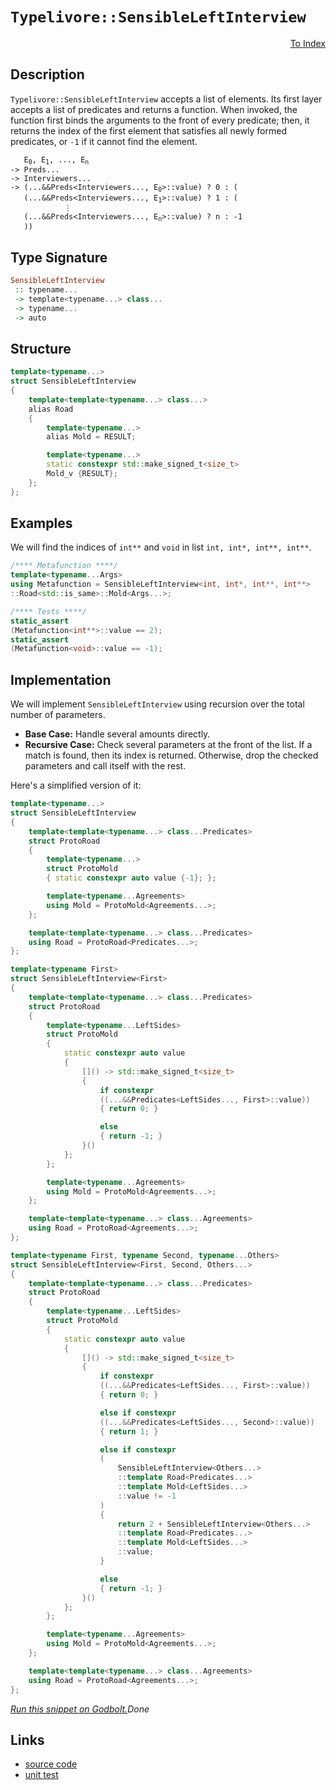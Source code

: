 <!-- Copyright 2024 Feng Mofan
SPDX-License-Identifier: Apache-2.0 -->

# `Typelivore::SensibleLeftInterview`

<p style='text-align: right;'><a href="../../../facilities/metafunctions.md#typelivore-sensible-left-interview">To Index</a></p>

## Description

`Typelivore::SensibleLeftInterview` accepts a list of elements.
Its first layer accepts a list of predicates and returns a function.
When invoked, the function first binds the arguments to the front of every predicate;
then, it returns the index of the first element that satisfies all newly formed predicates, or `-1` if it cannot find the element.

<pre><code>   E<sub>0</sub>, E<sub>1</sub>, ..., E<sub>n</sub>
-> Preds...
-> Interviewers...
-> (...&&Preds&lt;Interviewers..., E<sub>0</sub>&gt;::value) ? 0 : (
   (...&&Preds&lt;Interviewers..., E<sub>1</sub>&gt;::value) ? 1 : (
            &vellip;
   (...&&Preds&lt;Interviewers..., E<sub>n</sub>&gt;::value) ? n : -1
   ))</code></pre>

## Type Signature

```Haskell
SensibleLeftInterview
 :: typename...
 -> template<typename...> class...
 -> typename...
 -> auto
```

## Structure

```C++
template<typename...>
struct SensibleLeftInterview
{
    template<template<typename...> class...>
    alias Road
    {
        template<typename...>
        alias Mold = RESULT;

        template<typename...>
        static constexpr std::make_signed_t<size_t>
        Mold_v {RESULT};
    };  
};
```

## Examples

We will find the indices of `int**` and `void` in list `int, int*, int**, int**`.

```C++
/**** Metafunction ****/
template<typename...Args>
using Metafunction = SensibleLeftInterview<int, int*, int**, int**>
::Road<std::is_same>::Mold<Args...>;

/**** Tests ****/
static_assert
(Metafunction<int**>::value == 2);
static_assert
(Metafunction<void>::value == -1);
```

## Implementation

We will implement `SensibleLeftInterview` using recursion over the total number of parameters.

- **Base Case:** Handle several amounts directly.
- **Recursive Case:** Check several parameters at the front of the list.
If a match is found, then its index is returned.
Otherwise, drop the checked parameters and call itself with the rest.

Here's a simplified version of it:

```C++
template<typename...>
struct SensibleLeftInterview
{
    template<template<typename...> class...Predicates>
    struct ProtoRoad
    {
        template<typename...>
        struct ProtoMold
        { static constexpr auto value {-1}; };

        template<typename...Agreements>
        using Mold = ProtoMold<Agreements...>;
    };

    template<template<typename...> class...Predicates>
    using Road = ProtoRoad<Predicates...>;
};

template<typename First>
struct SensibleLeftInterview<First>
{
    template<template<typename...> class...Predicates>
    struct ProtoRoad
    {
        template<typename...LeftSides>
        struct ProtoMold
        {   
            static constexpr auto value 
            {
                []() -> std::make_signed_t<size_t>
                {
                    if constexpr 
                    ((...&&Predicates<LeftSides..., First>::value))
                    { return 0; }

                    else
                    { return -1; }
                }()
            };
        };

        template<typename...Agreements>
        using Mold = ProtoMold<Agreements...>;
    };

    template<template<typename...> class...Agreements>
    using Road = ProtoRoad<Agreements...>;
};

template<typename First, typename Second, typename...Others>
struct SensibleLeftInterview<First, Second, Others...>
{
    template<template<typename...> class...Predicates>
    struct ProtoRoad
    {
        template<typename...LeftSides>
        struct ProtoMold
        {   
            static constexpr auto value 
            {
                []() -> std::make_signed_t<size_t>
                {
                    if constexpr 
                    ((...&&Predicates<LeftSides..., First>::value))
                    { return 0; }

                    else if constexpr 
                    ((...&&Predicates<LeftSides..., Second>::value))
                    { return 1; }

                    else if constexpr
                    (
                        SensibleLeftInterview<Others...>
                        ::template Road<Predicates...>
                        ::template Mold<LeftSides...>
                        ::value != -1
                    )
                    { 
                        return 2 + SensibleLeftInterview<Others...>
                        ::template Road<Predicates...>
                        ::template Mold<LeftSides...>
                        ::value; 
                    }

                    else
                    { return -1; }
                }()
            };
        };

        template<typename...Agreements>
        using Mold = ProtoMold<Agreements...>;
    };

    template<template<typename...> class...Agreements>
    using Road = ProtoRoad<Agreements...>;
};
```

[*Run this snippet on Godbolt.*](https://godbolt.org/#z:OYLghAFBqd5QCxAYwPYBMCmBRdBLAF1QCcAaPECAMzwBtMA7AQwFtMQByARg9KtQYEAysib0QXACx8BBAKoBnTAAUAHpwAMvAFYTStJg1DIApACYAQuYukl9ZATwDKjdAGFUtAK4sGIAMwArKSuADJ4DJgAcj4ARpjEEmb%2BpAAOqAqETgwe3r4BwemZjgLhkTEs8YlcybaY9iUMQgRMxAS5Pn5BdQ3Zza0EZdFxCUkpCi1tHfndEwNDFVVjAJS2qF7EyOwcAPQAVAeHR8cnezsmGgCC%2B4cA1AAimKmujMh4mAq3R%2BdXN6f/xx%2BlwuwOSEWQ3iwtxM/jcBAAns8APoEYhMQgKGHYEHmfzgyGYaGw5ATdBYKhYnG/AE0wEgv57W4ASRYqXobEETEaX0OQIZtIBQJBBEwrIMIphcMRjFYmAAdArKVcJsQvA5bkJGJlYvRQpgqAQmYIEgA3d4AdxxAHYrFdbvbbiKxVzMJKnWyXW7pcw2Aq5VjbhCmAoFH7lMRMPhRCLMf5sXaHSq1QRbuHUEQAEqoJjoEEO6E2vP5h3u8Wu2EI54%2B%2BWKuNF4u3JPqtNEACynlzCYbJhtjZajmQgYEE0wqlSxD76BAIBYTAA1pgkZlgJF0CjJZkAF6LggBk1iLyEnsWAC0XB79xhFgLl/8tuBXeLpc9Fe9sr9l2AEdFjAIsfjlwNvaXiZEYtztrQ6BEvcqbEOmqAQbmsKft%2BHJ/n6lJ3vWN5XlSgElqKHoShWhFll6VbvrW2CBgYIZhhGUYuv%2B2EgREwC3FmObQbB8GcUhbjhpGeDRh8GF1lhVwXrhklXM%2BxFShRbC3AAYngxATEqlxNimmoMNqur6oaxrEGamCWrCqnqbudaSYWj5yeWcKkS%2BCkyr6VE0cGoYKoJjExpp%2BbaTxmbZp2%2BH2se2H5g55FuTWcp6gaQh4FgzGPoFqLJsFCEdlFDrHvl6VAXMA5DnpIpjhOTBeEQtz7t4R5Fd2dnhUB3aBFYgT3BAyy3CeAaktOs4LkueArpG66wluO4BW1QGRU1c35ngVBlSOlXQotS32lAGFmAAbOY%2B2%2BcJTGSolwgpaJCqkCpakaXG071YeyzLHl235b2EYEBsDC3BoV44TJrUffm9RKO9oMFd9v19eed5AyD20Xj1kP5lJElIxFVq3vekMxa%2BinxShmA/oIaVY7crFgYh3EtjlkGSiTZPoVR0mtRjeP2c58kE651ZidRQZ0QqzNoRT%2BbU%2BxfF03BIU5kzX6k%2BLgvs5zeF85WcV3VZt1a9WGqYGgDDoHrb7uXKADyBAIAkFNBbp%2BmYBdRoiiZFqSpZEy3Zqxum7c1u2%2Bpqu2fe0U845mvm/FAbC95conSJEuJplzZy6gfHYQtlNR0TfoXclqWzQ2QX04hkMFRFW0p1ywlrRV463NVtXPY1lPoy1oP5R1JhdT1fUDQQU4zvOi7Lquk1uNNk0AV32Nh3Py2rcb62N2j227YqB1HYnZ2wgXV3x7dXvWdgT0Hpgr3r0t0OYD9xB/QDCNScDi9g7QSi3Ct9ejmv1dLZvf028Dq738vvQyhdrpyh9kbAQSEz4gFblff%2Bc1b73z%2BvDa8L8Hzt22uDQk38V4N2INfOaEBSEfUdngHUztDKu1NB7WEgc7Yh1wV3acDkOKhUlKAqBxc375g4RHcCuVwFJUPqwgRDZz4NVuGAMAMIYJngoUBN6KC2oFRUUtGGD9bhmGhJYQ2elqEGQNPQ92ZlJTMODmzdR20hHOhFFwhWsJeHx34VI24DiiKEnLmIy6qVJGeIdDIw8gMtHFmwRE9%2BEM7HNWvDov6yjn44wiSjNRbCcKYw0akzG%2BMI6xQFqLJWLNk4NiliIyCst4J%2BLcGLX87jxIL2xrjPC4dHGRwKYTOKgtPIizlPU8m/CKky0UdlTOyESkqzZnk3JXNrgCjpNSO42BVCsDZISb49JFlbOBgycCd8mBUC8AwBw2QeQHCBLnHpotiDAAphU1shzjmnO5GMqhNCXbGVMuZNwEQCC3X%2BXsQFggDggoIAcTS04JlTyHtOPACglyyixNOWplw7mNOxHk5ZBxbgABUPh/guWcEEJVhJIi8gkXcVwIBPJaC8s5AhJRAr2CixBF9oJjLMG9TGZLkAUpDFSkEtLnknMZQwSUJpUApTZa3Tl/glFcB5RYDgqxaCcECLwPwHAtCkFQJwNw1hrCNnWJsI8yQeCkAIJoVVqw5wgECJIOUGgAAcZgzAAE4PVcECK6l1XArRWmkOqjgkheAsAkBoDQpBtW6v1RwXgCgQDRutTq1VpA4CwBgIgEA6wCCpBquQSgaBWR0ASFEWUnBVAuv2iefakhbjAGQIOKQcozC8CEkQYgKU9D8EECIMQ7ApAyEEIoFQ6g02kF0FwUg5o0SpE4DwNVGqtU2r1ZwS2NUC0plQKtattb62NubbcVt%2BiIAeFLfQCcuIlW8FTVoVYEAkAltSGWsgFAIAvrfSAYAUgzB8DoG7JNEBYhrtiBEVo8JF28HA8wYg8JLaxG0EbVNlqS1oUtgwWgUHJ1YFiF4YAbgxAf2g6QLAs4jDiFw2pFDeATQfDXaOI2NVtiWv%2BfUNdtBqFongx4LAa7UR4AjdwXg9HiCxAyJgR4FHgBcaMDa1YVADD3IAGoWktlWUjfbhCiHEMO7TY61BrunfoQwxgjWWH0NQpNkBVioFSI0JNHATykkUaYSw1gzBxrE921K8BVh2Fo84CArhph%2BBnWECIwxKijBnUULIAgwt6Hi40BYIxqg9CC00SY7RPCdD0IF8V/Q2hpZixluYUw8v5BnRVwYUXFixYC6arYEhl0cE1TGtd8bbj7rrQ2ptLanVntwIQEgBj/C3qtQp1YtscyjB6qQe1kh/Byg9f4INGhJBmEkPtKNgR9oev0JwMNpAI0TblPtLg%2B0XUev9ftR1Pq1v7U65O%2BNibk1TbTY%2B7NT7c1bsLR%2Br9V6K1sE4K0FgJorQniYJ5MCXAPVyi4M6jt%2BAu09pndpgdenpAGaUEZyduh/1zqYAukTbWOuxt4PGzd%2Baaq3F3T1mtfXYfsXh4j51txz2oEvQkcb3K70KYzc%2B7nr6r1Fs/SL79QYjDw64NGmgtAgOUFA5O2DkHSNq/g4h5DDhSPod/Jh7Da68MEaI7QEjImyOijM1R3V%2BAIxnPo053VTHkAsdI%2BxkNuquOxB4/CPj2xdWCeE5asTEmlDSZt2xQXSmmCqfU5py3mPdNDpx7IQzE7dWE9M/J9zVhLM%2B5swt%2BzjnOAuaHm5izFgvNU584ffzmXxUuBNkliLJtStLDixkBLOQqvhbSN31L9X0sFfqFl4ruW8j98K40CfHfYu2By63xf8xh9lda2sDYLWlVHfa6u17nBGcHobdL1nCOkcaE5yNrt43Jv3ttaQWbWBEgLZDSds7CPNtWkCB6wN/gts7aSAzqU7roJq2Afb37fbwC/Z5rbri5A7lqVocDg6HosAKAmiDgmhs5lgTAo6ja%2Ba9qyBY6p4jryB46Z46ABCzrzrQbk775xobr/Y7p7qoHoGYHYFMQphc487XrJD%2BDLAC5fZC4oCS5i6A6iGjAYGpCpBIhYEepIg4EEBIiqD1oAaK52zK5gYQbwYa7aEIZIYoZ67c4YZYY4Z26YD4aEbEZOaWrkY26B68D260ZO6MaqDMYige7Ghe68A%2B5%2B4B4Cbdoh6iYJDh5SbW6UbR5CGx7x5mQaaMBaZEEp4SBp6jrkHGZUEGC55V5WaxBF52YObZBOY7CDR56ebeYJC%2BYMa2aN6NDN7uB956CRblAj5d7FDZDL4pbZDz7lZj5FZL4NE1a9Gz45bdEFb9FT5jGr7NHr474KDNZDp0EvYMEcA9asEYF1QcExhcHX5jY3oCGfYPozaYBzYv5tbv4gCepyj%2BBBC%2BpAFRrXFWjXZLFU6cDvYprTaLYgCSCBCrYBpWhRouqSDepcBuoHS77%2BD0EvFgGQFtbtrPGgGCGHGkBiaZDOCSBAA%3D%3D%3D)$Done$

## Links

- [source code](../../../../conceptrodon/typelivore/sensible_left_interview.hpp)
- [unit test](../../../../tests/unit/metafunctions/typelivore/sensible_left_interview.test.hpp)
